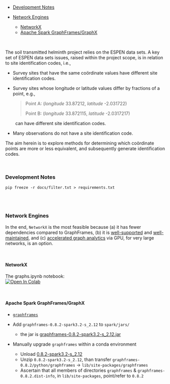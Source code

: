 <br>

* [Development Notes](#development-notes)

* [Network Engines](#network-engines)
  * [NetworkX](#networkx)
  * [Apache Spark GraphFrames/GraphX](#apache-spark-graphframesgraphx)

<br>

The soil transmitted helminth project relies on the ESPEN data sets.  A key set of ESPEN data sets issues, raised within the 
project scope, is in relation to site identification codes, i.e.,

* Survey sites that have the same co&ouml;rdinate values have different site identification codes.

* Survey sites whose longitude or latitude values differ by fractions of a point, e.g.,<br>
  > Point A: (*longitude* 33.87212, *latitude* -2.031722)
  > 
  > Point B: (*longitude* 33.872115, *latitude* -2.0317217)


&nbsp; &nbsp; &nbsp; &nbsp; can have different site identification codes.

* Many observations do not have a site identification code.

The aim herein is to explore methods for determining which co&ouml;rdinate points are more or less equivalent, and 
subsequently generate identification codes.

<br>

### Development Notes

````shell
pip freeze -r docs/filter.txt > requirements.txt
````


<br>
<br>

### Network Engines

In the end, ``NetworkX`` is the most feasible because (a) it has fewer dependencies compared to GraphFrames, (b) it 
is [well-supported](https://networkx.org/documentation/stable/developer/about_us.html#support) and 
[well-maintained](https://github.com/networkx/networkx/releases), and 
(c) [accelerated graph analytics](https://www.nvidia.com/en-us/glossary/data-science/networkx/) via GPU, for very large
networks, is an option.

<br>

#### NetworkX

The graphs.ipynb notebook: <br>
[![Open In Colab](https://colab.research.google.com/assets/colab-badge.svg)](https://colab.research.google.com/github/helminthiases/networks/blob/develop/notebooks/graphs.ipynb)

<br>

#### Apache Spark GraphFrames/GraphX

* [``graphframes``](https://spark-packages.org/package/graphframes/graphframes)

* Add ``graphframes-0.8.2-spark3.2-s_2.12`` to ``spark/jars/``
  * the jar is [graphframes-0.8.2-spark3.2-s_2.12.jar](https://repos.spark-packages.org/graphframes/graphframes/0.8.2-spark3.2-s_2.12/graphframes-0.8.2-spark3.2-s_2.12.jar)

* Manually upgrade ``graphframes`` within a conda environment
  * Unload [0.8.2-spark3.2-s_2.12](https://github.com/graphframes/graphframes/archive/1cd7abb0f424fd76d76ea07438e6486f44fbb440.zip)
  * Unzip `0.8.2-spark3.2-s_2.12`, than transfer ``graphframes-0.8.2/python/graphframes`` &rarr; ``lib/site-packages/graphframes``
  * Ascertain that all members of directories  ``graphframes`` & ``graphframes-0.8.2.dist-info``, in ``lib/site-packages``, point/refer to ``0.8.2`` 

<br>
<br>

<br>
<br>

<br>
<br>

<br>
<br>